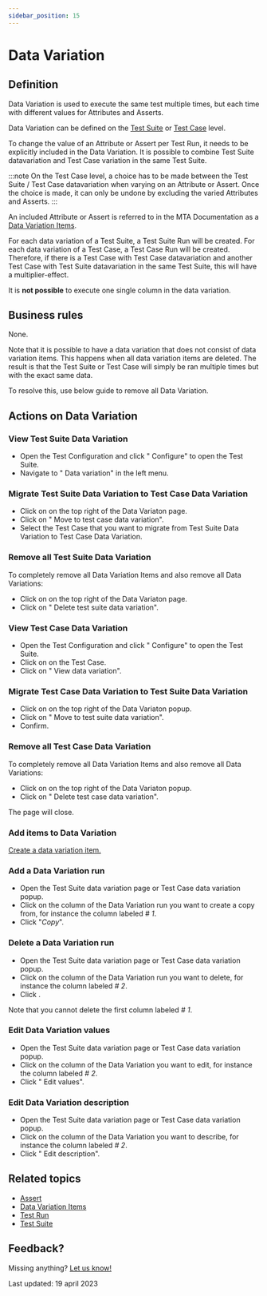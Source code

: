 ```yaml
---
sidebar_position: 15
---
```



# Data Variation

## Definition

Data Variation is used to execute the same test multiple times, but each time with different values for Attributes and Asserts. 

Data Variation can be defined on the [Test Suite](test-suite) or [Test Case](test-case) level. 

To change the value of an Attribute or Assert per Test Run, it needs to be explicitly included in the Data Variation. 
It is possible to combine Test Suite datavariation and Test Case variation in the same Test Suite. 

:::note
On the Test Case level, a choice has to be made between the Test Suite / Test Case datavariation when varying on an Attribute or Assert. Once the choice is made, it can only be undone by excluding the varied Attributes and Asserts.
:::

An included Attribute or Assert is referred to in the MTA Documentation as a [Data Variation Items](datavariation-item).

For each data variation of a Test Suite, a Test Suite Run will be created. For each data variation of a Test Case, a Test Case Run will be created. Therefore, if there is a Test Case with Test Case datavariation and another Test Case with Test Suite datavariation in the same Test Suite, this will have a multiplier-effect.

It is **not possible** to execute one single column in the data variation.

## Business rules

None. 

Note that it is possible to have a data variation that does not consist of data variation items. This happens when all data variation items are deleted. The result is that the Test Suite or Test Case will simply be ran multiple times but with the exact same data. 

To resolve this, use below guide to remove all Data Variation.

## Actions on Data Variation

### View Test Suite Data Variation
- Open the Test Configuration and click "<i class="fal fa-cog"></i> Configure" to open the Test Suite. 
- Navigate to "<i class="fal fa-table"></i> Data variation" in the left menu.

### Migrate Test Suite Data Variation to Test Case Data Variation
- Click on <i class="fas fa-ellipsis"></i> on the top right of the Data Variaton page.
- Click on "<i class="fa-light fa-arrow-right"></i> Move to test case data variation".
- Select the Test Case that you want to migrate from Test Suite Data Variation to Test Case Data Variation.

### Remove all Test Suite Data Variation
To completely remove all Data Variation Items and also remove all Data Variations:
- Click on <i class="fas fa-ellipsis"></i> on the top right of the Data Variaton page.
- Click on "<i class="fas fa-trash-alt"></i> Delete test suite data variation".

### View Test Case Data Variation
- Open the Test Configuration and click "<i class="fal fa-cog"></i> Configure" to open the Test Suite. 
- Click on <i class="fas fa-ellipsis"></i> on the Test Case.
- Click on "<i class="fa-light fa-table-rows"></i> View data variation".

### Migrate Test Case Data Variation to Test Suite Data Variation
- Click on <i class="fas fa-ellipsis"></i> on the top right of the Data Variaton popup.
- Click on "<i class="fa-light fa-arrow-right"></i> Move to test suite data variation".
- Confirm.
  
### Remove all Test Case Data Variation
To completely remove all Data Variation Items and also remove all Data Variations:
- Click on <i class="fas fa-ellipsis"></i> on the top right of the Data Variaton popup.
- Click on "<i class="fas fa-trash-alt"></i> Delete test case data variation".

The page will close.

### Add items to Data Variation

[Create a data variation item.](datavariation-item#create-a-data-variation-item)

### Add a Data Variation run
- Open the Test Suite data variation page or Test Case data variation popup.
- Click on the column of the Data Variation run you want to create a copy from, for instance the column labeled *# 1*. 
- Click "*Copy*".

### Delete a Data Variation run
- Open the Test Suite data variation page or Test Case data variation popup.
- Click on the column of the Data Variation run you want to delete, for instance the column labeled *# 2*. 
- Click <i class="fas fa-trash-alt"></i>.

Note that you cannot delete the first column labeled *# 1*.

### Edit Data Variation values
- Open the Test Suite data variation page or Test Case data variation popup.
- Click on the column of the Data Variation you want to edit, for instance the column labeled *# 2*. 
- Click "<i class="fas fa-pencil"></i> Edit values".

### Edit Data Variation description
- Open the Test Suite data variation page or Test Case data variation popup.
- Click on the column of the Data Variation you want to describe, for instance the column labeled *# 2*. 
- Click "<i class="fas fa-pencil"></i> Edit description".

## Related topics
- [Assert](Assert)
- [Data Variation Items](datavariation-item)
- [Test Run](test-run)
- [Test Suite](test-suite)

## Feedback?
Missing anything? [Let us know!](mailto:support@menditect.com)

Last updated: 19 april 2023